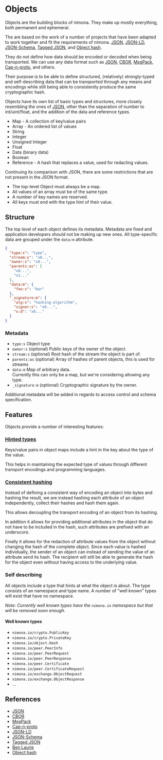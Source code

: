 # Objects

Objects are the building blocks of nimona.
They make up mostly everything, both permanent and ephemeral.

The are based on the work of a number of projects that have been adapted to
work together and fit the requirements of nimona.
[JSON], [JSON-LD], [JSON-Schema], [Tagged JSON], and [Object hash].

They do not define how data should be encoded or decoded when being transported.
We can use any data format such as [JSON], [CBOR], [MsgPack], [Cap-n-proto],
and others.

Their purpose is to be able to define structured, (relatively) strongly-typed
and self-describing data that can be transported through any means and encodings
while still being able to consistently produce the same cryptographic hash.

Objects have its own list of basic types and structures, more closely resembling
the ones of [JSON], other than the separation of number to int/uint/float, and
the addition of the data and reference types.

* Map - A collection of key/value pairs
* Array - An ordered list of values
* String
* Integer
* Unsigned Integer
* Float
* Data (binary data)
* Boolean
* Reference - A hash that replaces a value, used for redacting values.

Continuing its comparison with JSON, there are some restrictions that are not
present in the JSON format.

* The top-level Object must always be a map.
* All values of an array must be of the same type.
* A number of key names are reserved.
* All keys must end with the type hint of their value.

## Structure

The top level of each object defines its metadata.
Metadata are fixed and application developers should not be making up new ones.
All type-specific data are grouped under the `data:m` attribute.

```json
{
  "type:s": "type",
  "stream:s": "x0...",
  "owner:s": "x0...",
  "parents:as": [
    "x0...",
    "x1..."
  ],
  "data:m": {
    "foo:s": "bar"
  },
  "_signature:m": {
    "alg:s": "hashing-algorithm",
    "signer:s": "x0...",
    "x:d": "x0..."
  }
}
```

### Metadata

* `type:s` Object type
* `owner:s` (optional) Public keys of the owner of the object.  
* `stream:s` (optional) Root hash of the stream the object is part of.  
* `parents:as` (optional) Array of hashes of parent objects, this is used
  for streams
* `data:m` Map of arbitrary data.  
  Currently this can only be a map, but we're considering allowing any type.
* `_signature:m` (optional) Cryptographic signature by the owner.

Additional metadata will be added in regards to access control and schema
specification.

## Features

Objects provide a number of interesting features:

### [Hinted types](concepts-objects-hinting.md)

Keys/value pairs in object maps include a hint in the key about the type of
the value.

This helps in maintaining the expected type of values through different
transport encodings and programming languages.

### [Consistent hashing](concepts-objects-hashing.md)

Instead of defining a consistent way of encoding an object into bytes and
hashing the result, we are instead hashing each attribute of an object
independently, collect their hashes and hash them again.

This allows decoupling the transport encoding of an object from its hashing.

In addition it allows for providing additional attributes in the object that
do not have to be included in the hash, such attributes are prefixed with an
underscore.

Finally it allows for the redaction of attribute values from the object without
changing the hash of the complete object.
Since each value is hashed individually, the sender of an object can instead
of sending the value of an attribute send its hash.
The recipient will still be able to generate the hash for the object even
without having access to the underlying value.

### Self describing

All objects include a type that hints at what the object is about.
The type consists of an namespace and type name.
A number of "well known" types will exist that have no namespace.

_Note: Currently well known types have the `nimona.io` namespace but that will
be removed soon enough._

#### Well known types

* `nimona.io/crypto.PublicKey`
* `nimona.io/crypto.PrivateKey`
* `nimona.io/object.Hash`
* `nimona.io/peer.PeerInfo`
* `nimona.io/peer.PeerRequest`
* `nimona.io/peer.PeerResponse`
* `nimona.io/peer.Certificate`
* `nimona.io/peer.CertificateRequest`
* `nimona.io/exchange.ObjectRequest`
* `nimona.io/exchange.ObjectResponse`
* ...

## References

* [JSON]
* [CBOR]
* [MsgPack]
* [Cap-n-proto]
* [JSON-LD]
* [JSON-Schema]
* [Tagged JSON]
* [Ben Laurie]
* [Object hash]

[JSON]: https://www.json.org
[CBOR]: http://cbor.io
[MsgPack]: https://msgpack.org
[Cap-n-proto]: https://capnproto.org
[JSON-LD]: https://json-ld.org
[JSON-Schema]: https://json-schema.org
[Tagged JSON]: https://tjson.org
[Ben Laurie]: https://github.com/benlaurie
[Object hash]: https://github.com/benlaurie/objecthash
